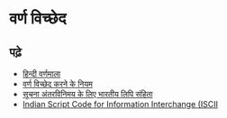# वर्ण विच्छेद

## पढ़े
* [हिन्दी वर्णमाला](http://hindigrammar.in/alphabet.html)
* [वर्ण विच्छेद करने के नियम](https://www.learncbse.in/cbse-class-9-hindi-b-vyakaran-varn-viched/)
* [सूचना अंतरविनिमय के लिए भारतीय लिपि संहिता](https://hi.wikipedia.org/wiki/%E0%A4%87%E0%A4%B8%E0%A5%8D%E0%A4%95%E0%A5%80)
* [Indian Script Code for Information Interchange (ISCII](https://en.wikipedia.org/wiki/Indian_Script_Code_for_Information_Interchange)